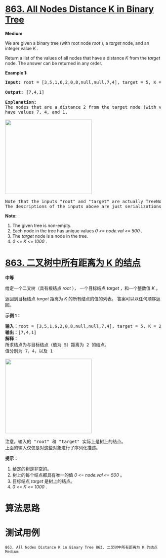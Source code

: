 # [863. All Nodes Distance K in Binary Tree][enTitle]

**Medium**

We are given a binary tree (with root node  *root* ), a  *target*  node, and an integer value  *K* .

Return a list of the values of all nodes that have a distance  *K*  from the  *target*  node. The answer can be returned in any order.






**Example 1:** 


<pre><strong>Input: </strong>root = <span id="example-input-1-1">[3,5,1,6,2,0,8,null,null,7,4], target = <span id="example-input-1-2">5, K = <span id="example-input-1-3">2

<strong>Output: </strong><span id="example-output-1">[7,4,1]

<strong>Explanation: </strong>
The nodes that are a distance 2 from the target node (with value 5)
have values 7, 4, and 1.

<img alt="" src="https://s3-lc-upload.s3.amazonaws.com/uploads/2018/06/28/sketch0.png" style="width: 280px; height: 240px;">

Note that the inputs "root" and "target" are actually TreeNodes.
The descriptions of the inputs above are just serializations of these objects.
</span></span></span></span></pre>



**Note:** 

1. The given tree is non-empty. 
2. Each node in the tree has unique values  *0 <= node.val <= 500* . 
3. The  *target*  node is a node in the tree. 
4.  *0 <= K <= 1000* .




# [863. 二叉树中所有距离为 K 的结点][cnTitle]

**中等**

给定一个二叉树（具有根结点  *root* ）， 一个目标结点  *target*  ，和一个整数值  *K*  。

返回到目标结点  *target*  距离为  *K*  的所有结点的值的列表。 答案可以以任何顺序返回。





**示例 1：** 


<pre><strong>输入：</strong>root = [3,5,1,6,2,0,8,null,null,7,4], target = 5, K = 2
<strong>输出：</strong>[7,4,1]
<strong>解释：</strong>
所求结点为与目标结点（值为 5）距离为 2 的结点，
值分别为 7，4，以及 1

<img style="height: 240px; width: 280px;" src="https://s3-lc-upload.s3.amazonaws.com/uploads/2018/06/28/sketch0.png" alt="">

注意，输入的 "root" 和 "target" 实际上是树上的结点。
上面的输入仅仅是对这些对象进行了序列化描述。
</pre>



**提示：** 

1. 给定的树是非空的。 
2. 树上的每个结点都具有唯一的值  *0 <= node.val <= 500*  。 
3. 目标结点  *target*  是树上的结点。 
4.  *0 <= K <= 1000* .




# 算法思路

# 测试用例
```
863. All Nodes Distance K in Binary Tree 863. 二叉树中所有距离为 K 的结点 Medium
```

[enTitle]: https://leetcode.com/problems/all-nodes-distance-k-in-binary-tree/
[cnTitle]: https://leetcode-cn.com/problems/all-nodes-distance-k-in-binary-tree/
